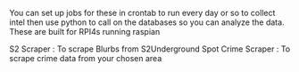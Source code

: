 You can set up jobs for these in crontab to run every day or so to collect intel then use python to call on the databases so you can analyze the data. These are built for RPI4s running raspian


S2 Scraper : To scrape Blurbs from S2Underground
Spot Crime Scraper : To scrape crime data from your chosen area
